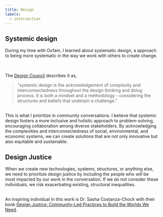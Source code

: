 ```yaml
---
title: Design 
labels: 
  - intersection
---
```


<h2>Systemic design</h2>

  <p>During my time with Oxfam, I learned about systematic design, a approach to being more systematic in the way we work with others to create change.

  <br><br>
  The <a href="https://www.designcouncil.org.uk/our-resources/systemic-design-framework/">Design Council</a> describes it as, 

  >"systemic design is the acknowledgement of complexity and interconnectedness throughout the design thinking and doing process. It is both a mindset and a methodology - considering the structures and beliefs that underpin a challenge." 

<br>
This is what I prioritize in community conversations. I believe that systemic design fosters a more inclusive and holistic approach to problem-solving, encouraging collaboration among diverse stakeholders. By acknowledging the complexities and interconnectedness of social, environmental, and economic systems, we can create solutions that are not only innovative but also equitable and sustainable.

<h2>Design Justice</h2>

  When we create new technologies, systems, structures, or anything else, we need to prioritize design justice by including the people who will be most impacted by our work in the conversation. If we do not consider these individuals, we risk exacerbating existing, structural inequalities. 
  <br><br> 

  An inspiring individual in this work is Dr. Sasha Costanza-Chock with their book <a href="https://designjustice.mitpress.mit.edu/">Design Justice: Community-Led Practices to Build the Worlds We Need</a>.